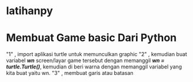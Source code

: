 # latihanpy

# Membuat Game basic Dari Python

"1" , import aplikasi turtle untuk memunculkan graphic
"2" , kemudian buat variabel ***wn*** screen/layar game tersebut dengan memanggil ***wn = turtle.Turtle()***, kemudian di beri warna dengan memanggil variabel yang kita buat yaitu wn.
"3" , membuat garis atau batasan